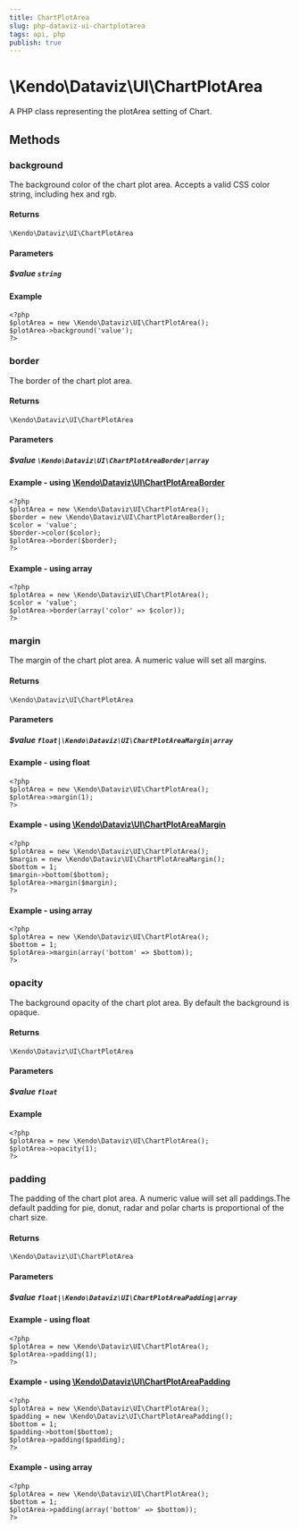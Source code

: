 ```yaml
---
title: ChartPlotArea
slug: php-dataviz-ui-chartplotarea
tags: api, php
publish: true
---
```


# \Kendo\Dataviz\UI\ChartPlotArea

A PHP class representing the plotArea setting of Chart.


## Methods

### background
The background color of the chart plot area. Accepts a valid CSS color string, including hex and rgb.

#### Returns
`\Kendo\Dataviz\UI\ChartPlotArea`

#### Parameters

##### $value `string`



#### Example 
    <?php
    $plotArea = new \Kendo\Dataviz\UI\ChartPlotArea();
    $plotArea->background('value');
    ?>

### border

The border of the chart plot area.

#### Returns
`\Kendo\Dataviz\UI\ChartPlotArea`

#### Parameters

##### $value `\Kendo\Dataviz\UI\ChartPlotAreaBorder|array`


#### Example - using [\Kendo\Dataviz\UI\ChartPlotAreaBorder](/api/wrappers/php/Kendo/Dataviz/UI/ChartPlotAreaBorder)
    <?php
    $plotArea = new \Kendo\Dataviz\UI\ChartPlotArea();
    $border = new \Kendo\Dataviz\UI\ChartPlotAreaBorder();
    $color = 'value';
    $border->color($color);
    $plotArea->border($border);
    ?>

#### Example - using array

    <?php
    $plotArea = new \Kendo\Dataviz\UI\ChartPlotArea();
    $color = 'value';
    $plotArea->border(array('color' => $color));
    ?>

### margin

The margin of the chart plot area. A numeric value will set all margins.

#### Returns
`\Kendo\Dataviz\UI\ChartPlotArea`

#### Parameters

##### $value `float|\Kendo\Dataviz\UI\ChartPlotAreaMargin|array`




#### Example  - using float
    <?php
    $plotArea = new \Kendo\Dataviz\UI\ChartPlotArea();
    $plotArea->margin(1);
    ?>


#### Example - using [\Kendo\Dataviz\UI\ChartPlotAreaMargin](/api/wrappers/php/Kendo/Dataviz/UI/ChartPlotAreaMargin)
    <?php
    $plotArea = new \Kendo\Dataviz\UI\ChartPlotArea();
    $margin = new \Kendo\Dataviz\UI\ChartPlotAreaMargin();
    $bottom = 1;
    $margin->bottom($bottom);
    $plotArea->margin($margin);
    ?>

#### Example - using array

    <?php
    $plotArea = new \Kendo\Dataviz\UI\ChartPlotArea();
    $bottom = 1;
    $plotArea->margin(array('bottom' => $bottom));
    ?>

### opacity
The background opacity of the chart plot area. By default the background is opaque.

#### Returns
`\Kendo\Dataviz\UI\ChartPlotArea`

#### Parameters

##### $value `float`



#### Example 
    <?php
    $plotArea = new \Kendo\Dataviz\UI\ChartPlotArea();
    $plotArea->opacity(1);
    ?>

### padding

The padding of the chart plot area. A numeric value will set all paddings.The default padding for pie, donut, radar and polar charts is proportional of the chart size.

#### Returns
`\Kendo\Dataviz\UI\ChartPlotArea`

#### Parameters

##### $value `float|\Kendo\Dataviz\UI\ChartPlotAreaPadding|array`




#### Example  - using float
    <?php
    $plotArea = new \Kendo\Dataviz\UI\ChartPlotArea();
    $plotArea->padding(1);
    ?>


#### Example - using [\Kendo\Dataviz\UI\ChartPlotAreaPadding](/api/wrappers/php/Kendo/Dataviz/UI/ChartPlotAreaPadding)
    <?php
    $plotArea = new \Kendo\Dataviz\UI\ChartPlotArea();
    $padding = new \Kendo\Dataviz\UI\ChartPlotAreaPadding();
    $bottom = 1;
    $padding->bottom($bottom);
    $plotArea->padding($padding);
    ?>

#### Example - using array

    <?php
    $plotArea = new \Kendo\Dataviz\UI\ChartPlotArea();
    $bottom = 1;
    $plotArea->padding(array('bottom' => $bottom));
    ?>

